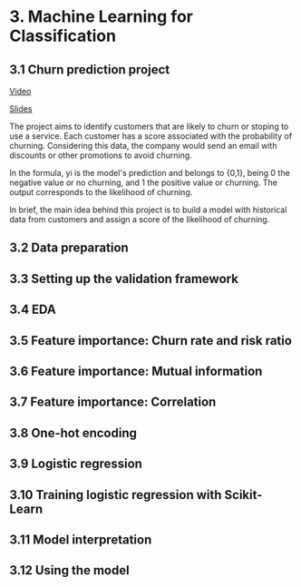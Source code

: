 # 3. Machine Learning for Classification
## 3.1 Churn prediction project
[Video](https://www.youtube.com/watch?v=0Zw04wdeTQo&list=PL3MmuxUbc_hIhxl5Ji8t4O6lPAOpHaCLR)

[Slides](https://www.slideshare.net/AlexeyGrigorev/ml-zoomcamp-3-machine-learning-for-classification)

The project aims to identify customers that are likely to churn or stoping to use a service. Each
customer has a score associated with the probability of churning. Considering this data, the
company would send an email with discounts or other promotions to avoid churning. 

In the formula, yi is the model's prediction and belongs to {0,1}, being 0 the negative value or no
churning, and 1 the positive value or churning. The output corresponds to the likelihood of
churning. 

In brief, the main idea behind this project is to build a model with historical data from customers and assign a score of the likelihood of churning. 


## 3.2 Data preparation
## 3.3 Setting up the validation framework
## 3.4 EDA
## 3.5 Feature importance: Churn rate and risk ratio
## 3.6 Feature importance: Mutual information
## 3.7 Feature importance: Correlation
## 3.8 One-hot encoding
## 3.9 Logistic regression 
## 3.10 Training logistic regression with Scikit-Learn
## 3.11 Model interpretation
## 3.12 Using the model
